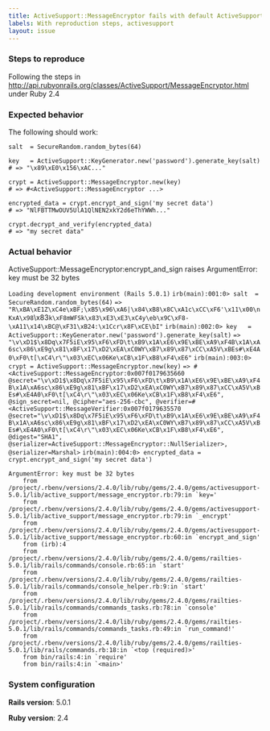```yaml
---
title: ActiveSupport::MessageEncryptor fails with default ActiveSupport::KeyGenerator in Ruby 2.4 on Rails 5.0.1
labels: With reproduction steps, activesupport
layout: issue
---
```


### Steps to reproduce

Following the steps in http://api.rubyonrails.org/classes/ActiveSupport/MessageEncryptor.html under Ruby 2.4

### Expected behavior
The following should work:

`salt  = SecureRandom.random_bytes(64)`

`key   = ActiveSupport::KeyGenerator.new('password').generate_key(salt) # => "\x89\xE0\x156\xAC..."`

`crypt = ActiveSupport::MessageEncryptor.new(key)                       # => #<ActiveSupport::MessageEncryptor ...>`

`encrypted_data = crypt.encrypt_and_sign('my secret data')              # => "NlFBTTMwOUV5UlA1QlNEN2xkY2d6eThYWWh..."`

`crypt.decrypt_and_verify(encrypted_data)                               # => "my secret data"`

### Actual behavior
ActiveSupport::MessageEncryptor:encrypt_and_sign raises
ArgumentError: key must be 32 bytes

`Loading development environment (Rails 5.0.1)`
`irb(main):001:0> salt  = SecureRandom.random_bytes(64)`
`=> "R\xBA\xE1Z\xC4e\xBF;\xB5\x96\xA6|\x84\xB8\x8C\xA1c\xCC\xF6'\x11\x00\nKxA\x98`\x83`k\xF8mWFSk\x83\xE3\xE3\xC4y\eb\x9C\xF8-\xA11\x14\xBC@\xF31\xB24:\x1Ccr\x8F\xCE\bI"`
`irb(main):002:0> key   = ActiveSupport::KeyGenerator.new('password').generate_key(salt)`
`=> "\v\xD1$\x8Dq\x7F5iE\x95\xF6\xFD\t\xB9\x1A\xE6\x9E\xBE\xA9\xF4B\x1A\xA6sc\x86\xE9g\x81\xBF\x17\xD2\xEA\xC0WY\xB7\x89\x87\xCC\xA5V\xBEs#\xE4A0\xF0\t[\xC4\r\"\x03\xEC\x06Ke\xCB\x1F\xB8\xF4\xE6"`
`irb(main):003:0> crypt = ActiveSupport::MessageEncryptor.new(key)`
`=> #<ActiveSupport::MessageEncryptor:0x007f0179635660 @secret="\v\xD1$\x8Dq\x7F5iE\x95\xF6\xFD\t\xB9\x1A\xE6\x9E\xBE\xA9\xF4B\x1A\xA6sc\x86\xE9g\x81\xBF\x17\xD2\xEA\xC0WY\xB7\x89\x87\xCC\xA5V\xBEs#\xE4A0\xF0\t[\xC4\r\"\x03\xEC\x06Ke\xCB\x1F\xB8\xF4\xE6", @sign_secret=nil, @cipher="aes-256-cbc", @verifier=#<ActiveSupport::MessageVerifier:0x007f0179635570 @secret="\v\xD1$\x8Dq\x7F5iE\x95\xF6\xFD\t\xB9\x1A\xE6\x9E\xBE\xA9\xF4B\x1A\xA6sc\x86\xE9g\x81\xBF\x17\xD2\xEA\xC0WY\xB7\x89\x87\xCC\xA5V\xBEs#\xE4A0\xF0\t[\xC4\r\"\x03\xEC\x06Ke\xCB\x1F\xB8\xF4\xE6", @digest="SHA1", @serializer=ActiveSupport::MessageEncryptor::NullSerializer>, @serializer=Marshal>`
`irb(main):004:0> encrypted_data = crypt.encrypt_and_sign('my secret data')`
```
ArgumentError: key must be 32 bytes
	from /project/.rbenv/versions/2.4.0/lib/ruby/gems/2.4.0/gems/activesupport-5.0.1/lib/active_support/message_encryptor.rb:79:in `key='
	from /project/.rbenv/versions/2.4.0/lib/ruby/gems/2.4.0/gems/activesupport-5.0.1/lib/active_support/message_encryptor.rb:79:in `_encrypt'
	from /project/.rbenv/versions/2.4.0/lib/ruby/gems/2.4.0/gems/activesupport-5.0.1/lib/active_support/message_encryptor.rb:60:in `encrypt_and_sign'
	from (irb):4
	from /project/.rbenv/versions/2.4.0/lib/ruby/gems/2.4.0/gems/railties-5.0.1/lib/rails/commands/console.rb:65:in `start'
	from /project/.rbenv/versions/2.4.0/lib/ruby/gems/2.4.0/gems/railties-5.0.1/lib/rails/commands/console_helper.rb:9:in `start'
	from /project/.rbenv/versions/2.4.0/lib/ruby/gems/2.4.0/gems/railties-5.0.1/lib/rails/commands/commands_tasks.rb:78:in `console'
	from /project/.rbenv/versions/2.4.0/lib/ruby/gems/2.4.0/gems/railties-5.0.1/lib/rails/commands/commands_tasks.rb:49:in `run_command!'
	from /project/.rbenv/versions/2.4.0/lib/ruby/gems/2.4.0/gems/railties-5.0.1/lib/rails/commands.rb:18:in `<top (required)>'
	from bin/rails:4:in `require'
	from bin/rails:4:in `<main>'
```

### System configuration
**Rails version**: 5.0.1

**Ruby version**: 2.4

